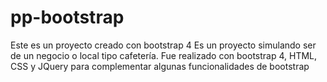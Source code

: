 # pp-bootstrap
Este es un proyecto creado con bootstrap 4
Es un proyecto simulando ser de un negocio o local tipo cafetería. Fue realizado con bootstrap 4, HTML, CSS y JQuery para complementar algunas funcionalidades de bootstrap
